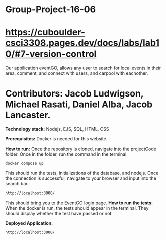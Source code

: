 # Group-Project-16-06

# https://cuboulder-csci3308.pages.dev/docs/labs/lab10/#7-version-control

Our appilication eventGO, allows any user to search for local events in their area, comment, and connect with users, and carpool with eachother. 

# Contributors: Jacob Ludwigson, Michael Rasati, Daniel Alba, Jacob Lancaster.

**Technology stack:** Nodejs, EJS, SQL, HTML, CSS

**Prerequisites:** Docker is needed for this website.

**How to run:**
Once the repository is cloned, navigate into the projectCode folder. 
Once in the folder, run the command in the terminal:
```bash 
docker compose up
```
This should run the tests, initializations of the database, and nodejs. 
Once the connection is successful, navigate to your browser and input into the search bar. 
```bash
http://localhost:3000/
```
This should bring you to the EventGO login page. 
**How to run the tests:**
When the docker is run, the tests should appear in the terminal. They should display whether the test have passed or not. 

**Deployed Application:**
```bash
http://localhost:3000/
```
